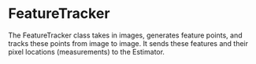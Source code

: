 # FeatureTracker

The FeatureTracker class takes in images, generates feature points, and tracks these points from image to image.
It sends these features and their pixel locations (measurements) to the Estimator.
